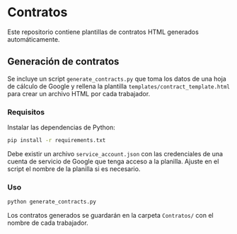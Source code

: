 # Contratos

Este repositorio contiene plantillas de contratos HTML generados automáticamente.

## Generación de contratos

Se incluye un script `generate_contracts.py` que toma los datos de una hoja de cálculo de Google y rellena la plantilla `templates/contract_template.html` para crear un archivo HTML por cada trabajador.

### Requisitos

Instalar las dependencias de Python:

```bash
pip install -r requirements.txt
```

Debe existir un archivo `service_account.json` con las credenciales de una cuenta de servicio de Google que tenga acceso a la planilla. Ajuste en el script el nombre de la planilla si es necesario.

### Uso

```bash
python generate_contracts.py
```

Los contratos generados se guardarán en la carpeta `Contratos/` con el nombre de cada trabajador.
